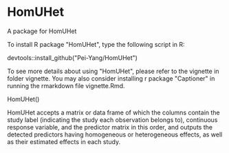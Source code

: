 # HomUHet
A package for HomUHet

To install R package "HomUHet", type the following script in R:

devtools::install_github("Pei-Yang/HomUHet")

To see more details about using "HomUHet", please refer to the vignette in folder vignette. You may also consider installing r package "Captioner" in running
the rmarkdown file vignette.Rmd.

HomUHet() 

HomUHet accepts a matrix or data frame of which the columns contain the study label (indicating the study each observation belongs to), continuous response variable, and the predictor matrix in this order, and outputs the detected predictors having homogeneous or heterogeneous effects, as well as their estimated effects in each study.


 

